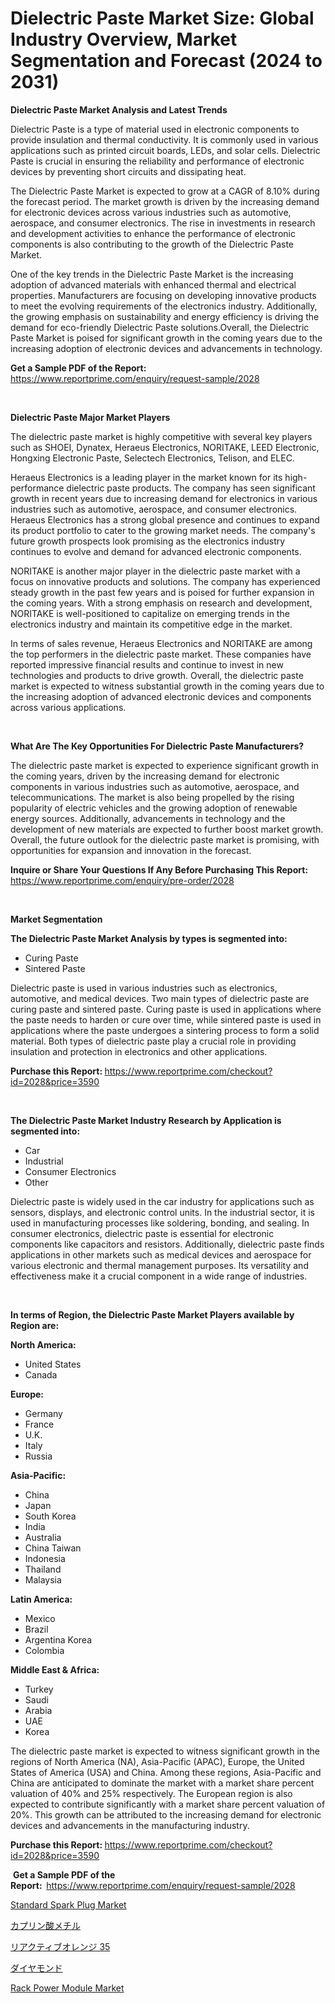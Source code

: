 <p><h1>Dielectric Paste Market Size: Global Industry Overview, Market Segmentation and Forecast (2024 to 2031)</h1></p><p><strong>Dielectric Paste Market Analysis and Latest Trends</strong></p>
<p><p>Dielectric Paste is a type of material used in electronic components to provide insulation and thermal conductivity. It is commonly used in various applications such as printed circuit boards, LEDs, and solar cells. Dielectric Paste is crucial in ensuring the reliability and performance of electronic devices by preventing short circuits and dissipating heat.</p><p>The Dielectric Paste Market is expected to grow at a CAGR of 8.10% during the forecast period. The market growth is driven by the increasing demand for electronic devices across various industries such as automotive, aerospace, and consumer electronics. The rise in investments in research and development activities to enhance the performance of electronic components is also contributing to the growth of the Dielectric Paste Market.</p><p>One of the key trends in the Dielectric Paste Market is the increasing adoption of advanced materials with enhanced thermal and electrical properties. Manufacturers are focusing on developing innovative products to meet the evolving requirements of the electronics industry. Additionally, the growing emphasis on sustainability and energy efficiency is driving the demand for eco-friendly Dielectric Paste solutions.Overall, the Dielectric Paste Market is poised for significant growth in the coming years due to the increasing adoption of electronic devices and advancements in technology.</p></p>
<p><strong>Get a Sample PDF of the Report:&nbsp;</strong> <a href="https://www.reportprime.com/enquiry/request-sample/2028">https://www.reportprime.com/enquiry/request-sample/2028</a></p>
<p>&nbsp;</p>
<p><strong>Dielectric Paste Major Market Players</strong></p>
<p><p>The dielectric paste market is highly competitive with several key players such as SHOEI, Dynatex, Heraeus Electronics, NORITAKE, LEED Electronic, Hongxing Electronic Paste, Selectech Electronics, Telison, and ELEC. </p><p>Heraeus Electronics is a leading player in the market known for its high-performance dielectric paste products. The company has seen significant growth in recent years due to increasing demand for electronics in various industries such as automotive, aerospace, and consumer electronics. Heraeus Electronics has a strong global presence and continues to expand its product portfolio to cater to the growing market needs. The company's future growth prospects look promising as the electronics industry continues to evolve and demand for advanced electronic components.</p><p>NORITAKE is another major player in the dielectric paste market with a focus on innovative products and solutions. The company has experienced steady growth in the past few years and is poised for further expansion in the coming years. With a strong emphasis on research and development, NORITAKE is well-positioned to capitalize on emerging trends in the electronics industry and maintain its competitive edge in the market.</p><p>In terms of sales revenue, Heraeus Electronics and NORITAKE are among the top performers in the dielectric paste market. These companies have reported impressive financial results and continue to invest in new technologies and products to drive growth. Overall, the dielectric paste market is expected to witness substantial growth in the coming years due to the increasing adoption of advanced electronic devices and components across various applications.</p></p>
<p>&nbsp;</p>
<p><strong>What Are The Key Opportunities For Dielectric Paste Manufacturers?</strong></p>
<p><p>The dielectric paste market is expected to experience significant growth in the coming years, driven by the increasing demand for electronic components in various industries such as automotive, aerospace, and telecommunications. The market is also being propelled by the rising popularity of electric vehicles and the growing adoption of renewable energy sources. Additionally, advancements in technology and the development of new materials are expected to further boost market growth. Overall, the future outlook for the dielectric paste market is promising, with opportunities for expansion and innovation in the forecast.</p></p>
<p><strong>Inquire or Share Your Questions If Any Before Purchasing This Report:</strong> <a href="https://www.reportprime.com/enquiry/pre-order/2028">https://www.reportprime.com/enquiry/pre-order/2028</a></p>
<p>&nbsp;</p>
<p><strong>Market Segmentation</strong></p>
<p><strong>The Dielectric Paste Market Analysis by types is segmented into:</strong></p>
<p><ul><li>Curing Paste</li><li>Sintered Paste</li></ul></p>
<p><p>Dielectric paste is used in various industries such as electronics, automotive, and medical devices. Two main types of dielectric paste are curing paste and sintered paste. Curing paste is used in applications where the paste needs to harden or cure over time, while sintered paste is used in applications where the paste undergoes a sintering process to form a solid material. Both types of dielectric paste play a crucial role in providing insulation and protection in electronics and other applications.</p></p>
<p><strong>Purchase this Report:&nbsp;</strong><a href="https://www.reportprime.com/checkout?id=2028&price=3590">https://www.reportprime.com/checkout?id=2028&price=3590</a></p>
<p>&nbsp;</p>
<p><strong>The Dielectric Paste Market Industry Research by Application is segmented into:</strong></p>
<p><ul><li>Car</li><li>Industrial</li><li>Consumer Electronics</li><li>Other</li></ul></p>
<p><p>Dielectric paste is widely used in the car industry for applications such as sensors, displays, and electronic control units. In the industrial sector, it is used in manufacturing processes like soldering, bonding, and sealing. In consumer electronics, dielectric paste is essential for electronic components like capacitors and resistors. Additionally, dielectric paste finds applications in other markets such as medical devices and aerospace for various electronic and thermal management purposes. Its versatility and effectiveness make it a crucial component in a wide range of industries.</p></p>
<p>&nbsp;</p>
<p><strong>In terms of Region, the Dielectric Paste Market Players available by Region are:</strong></p>
<p>
    <p> <strong> North America: </strong>
        <ul>
            <li>United States</li>
            <li>Canada</li>
        </ul>
        </p> 
    <p> <strong> Europe: </strong>
        <ul>
            <li>Germany</li>
            <li>France</li>
            <li>U.K.</li>
            <li>Italy</li>
            <li>Russia</li>
        </ul>
        </p> 
    <p> <strong> Asia-Pacific: </strong>
        <ul>
            <li>China</li>
            <li>Japan</li>
            <li>South Korea</li>
            <li>India</li>
            <li>Australia</li>
            <li>China Taiwan</li>
            <li>Indonesia</li>
            <li>Thailand</li>
            <li>Malaysia</li>
        </ul>
        </p> 
    <p> <strong> Latin America: </strong>
        <ul>
            <li>Mexico</li>
            <li>Brazil</li>
            <li>Argentina Korea</li>
            <li>Colombia</li>
        </ul>
        </p> 
    <p> <strong> Middle East & Africa: </strong>
        <ul>
            <li>Turkey</li>
            <li>Saudi</li>
            <li>Arabia</li>
            <li>UAE</li>
            <li>Korea</li>
        </ul>
    </p>
    </p>
<p><p>The dielectric paste market is expected to witness significant growth in the regions of North America (NA), Asia-Pacific (APAC), Europe, the United States of America (USA) and China. Among these regions, Asia-Pacific and China are anticipated to dominate the market with a market share percent valuation of 40% and 25% respectively. The European region is also expected to contribute significantly with a market share percent valuation of 20%. This growth can be attributed to the increasing demand for electronic devices and advancements in the manufacturing industry.</p></p>
<p><strong>Purchase this Report: </strong><a href="https://www.reportprime.com/checkout?id=2028&price=3590">https://www.reportprime.com/checkout?id=2028&price=3590</a></p>
<p>&nbsp;<strong>Get a Sample PDF of the Report:&nbsp;&nbsp;</strong><a href="https://www.reportprime.com/enquiry/request-sample/2028">https://www.reportprime.com/enquiry/request-sample/2028</a></p>
<p><strong></strong></p>
<p><p><a href="https://issuu.com/reportprime-2/docs/standard-spark-plug-market-size-2030.pptx">Standard Spark Plug Market</a></p><p><a href="https://medium.com/@randallrunte2023/%E3%83%A1%E3%83%81%E3%83%AB%E3%82%AB%E3%83%97%E3%83%AA%E3%82%A8%E3%83%BC%E3%83%88%E5%B8%82%E5%A0%B4%E3%81%AF-%E5%B8%82%E5%A0%B4%E3%82%B7%E3%82%A7%E3%82%A2-%E5%B8%82%E5%A0%B4%E3%83%88%E3%83%AC%E3%83%B3%E3%83%89-%E5%B8%82%E5%A0%B4%E6%88%90%E9%95%B7%E3%81%AB%E9%96%A2%E3%81%99%E3%82%8B%E6%83%85%E5%A0%B1%E3%82%92%E6%8F%90%E4%BE%9B%E3%81%97%E3%81%BE%E3%81%99-757f69faacc2">カプリン酸メチル</a></p><p><a href="https://medium.com/@sheilabruen2023/%E3%83%AA%E3%82%A2%E3%82%AF%E3%83%86%E3%82%A3%E3%83%96%E3%82%AA%E3%83%AC%E3%83%B3%E3%82%B835%E5%B8%82%E5%A0%B4%E5%B1%95%E6%9C%9B-%E6%A5%AD%E7%95%8C%E6%A6%82%E8%A6%81%E3%81%A8%E4%BA%88%E6%B8%AC-2024%E5%B9%B4%E3%81%8B%E3%82%892031%E5%B9%B4-e52d5115f4d1">リアクティブオレンジ 35</a></p><p><a href="https://github.com/one-cool-chick/Market-Research-Report-List-1/blob/main/545573110990.md">ダイヤモンド</a></p><p><a href="https://github.com/dimitrishawkinswaynenp91rgz/Market-Research-Report-List-2/blob/main/rack-power-module-market.md">Rack Power Module Market</a></p></p>